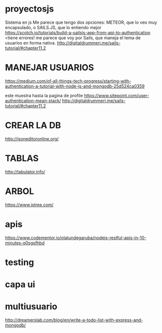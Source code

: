 # proyectosjs
Sistema en js
Me parece que tengo dos opciones: METEOR, que lo veo muy encapsulado, o SAILS.JS, que lo entiendo mejor
https://scotch.io/tutorials/build-a-sailsjs-app-from-api-to-authentication <tiene errores!
me parece que voy por Sails, que maneja el tema de usuarios en forma nativa.
http://digitaldrummerj.me/sails-tutorial/#chapter11.2




# MANEJAR USUARIOS
https://medium.com/of-all-things-tech-progress/starting-with-authentication-a-tutorial-with-node-js-and-mongodb-25d524ca0359

este muestra hasta la pagina de profile https://www.sitepoint.com/user-authentication-mean-stack/
http://digitaldrummerj.me/sails-tutorial/#chapter11.2


# CREAR LA DB
http://jsoneditoronline.org/

# TABLAS
http://tabulator.info/

# ARBOL
https://www.jstree.com/


# apis
https://www.codementor.io/olatundegaruba/nodejs-restful-apis-in-10-minutes-q0sgsfhbd
# testing
# capa ui
# multiusuario
http://dreamerslab.com/blog/en/write-a-todo-list-with-express-and-mongodb/

